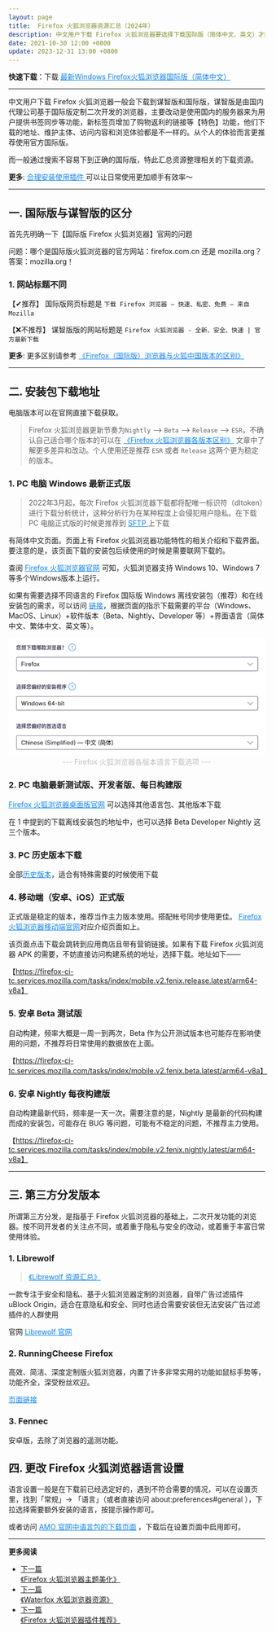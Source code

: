 ```yaml
---
layout: page
title:  Firefox 火狐浏览器资源汇总（2024年）
description: 中文用户下载 Firefox 火狐浏览器要选择下载国际版（简体中文、英文）才能尽量避免广告，精心整理 Firefox 火狐浏览器/ Librewolf 浏览器下载资源，汇总优质官网内容.提供最新最全面的火狐资讯，包括软件更新下载、插件、主题、浏览器教程等。拥有最即时的火狐资讯和技术支持，帮助您掌握火狐的一切信息。立即下载最新的火狐浏览器国际版，享受最佳的网页浏览体验！
date: 2021-10-30 12:00 +0800
update: 2023-12-31 13:00 +0800
---
```


**快速下载**：下载 <a href="https://ypingcn.com/go/out?r=firefox-lastest-zhcn" rel="nofollow" style="color: #0c82ff;"> 最新Windows Firefox火狐浏览器国际版（简体中文） </a>

---

中文用户下载 Firefox 火狐浏览器一般会下载到谋智版和国际版，谋智版是由国内代理公司基于国际版定制二次开发的浏览器，主要改动是使用国内的服务器来为用户提供书签同步等功能，新标签页增加了购物返利的链接等【特色】功能，他们下载的地址、维护主体、访问内容和浏览体验都是不一样的。从个人的体验而言更推荐使用官方国际版。

而一般通过搜索不容易下到正确的国际版，特此汇总资源整理相关的下载资源。

**更多**: <a href="/special/firefox/addons/" style="color: #0c82ff;" target="_blank"> 合理安装使用插件 </a> 可以让日常使用更加顺手有效率～

------

## 一. 国际版与谋智版的区分

首先先明确一下【国际版 Firefox 火狐浏览器】官网的问题

问题：哪个是国际版火狐浏览器的官方网站：firefox.com.cn 还是 mozilla.org？
答案：mozilla.org！

### 1. 网站标题不同

【✔推荐】
国际版网页标题是 ```下载 Firefox 浏览器 — 快速、私密、免费 — 来自 Mozilla```

【❌不推荐】
谋智版版的网站标题是 ```Firefox 火狐浏览器 - 全新、安全、快速 | 官方最新下载```

**更多**: 更多区别请参考 <a href="/special/firefox/edition-faq/" style="color: #0c82ff;" target="_blank"> 《Firefox（国际版）浏览器与火狐中国版本的区别》 </a>

------

## 二. 安装包下载地址

电脑版本可以在官网直接下载获取。

> Firefox 火狐浏览器更新节奏为```Nightly``` --> ```Beta``` --> ```Release``` --> ```ESR```，不确认自己适合哪个版本的可以在 <a href="/special/firefox/version/" style="color: #0c82ff;" target="_blank"> 《Firefox 火狐浏览器各版本区别》</a> 文章中了解更多差异和改动。个人使用还是推荐 ``` ESR ``` 或者 ``` Release ``` 这两个更为稳定的版本。

### 1. PC 电脑 Windows 最新正式版

> 2022年3月起，每次 Firefox 火狐浏览器下载都将配唯一标识符（dltoken）进行下载分析统计，这种分析行为在某种程度上会侵犯用户隐私。在下载 PC 电脑正式版的时候更推荐到  <a href="https://ftp.mozilla.org/pub/firefox/releases/" rel="nofollow" style="color: #0c82ff;"> SFTP  </a>  上下载

有简体中文页面。页面上有 Firefox 火狐浏览器功能特性的相关介绍和下载界面。要注意的是，该页面下载的安装包后续使用的时候是需要联网下载的。

查阅 <a href="https://www.mozilla.org/zh-CN/firefox/new/" rel="nofollow" style="color: #0c82ff;">Firefox 火狐浏览器官网</a> 可知，火狐浏览器支持 Windows 10、Windows 7 等多个Windows版本上运行。

如果有需要选择不同语言的 Firefox 国际版 Windows 离线安装包（推荐）和在线安装包的需求，可以访问 <a href="https://www.mozilla.org/zh-CN/firefox/all/#product-desktop-release" rel="nofollow" style="color: #0c82ff;">链接</a>，根据页面的指示下载需要的平台（Windows、MacOS、Linux）+软件版本（Beta、Nightly、Developer 等）+界面语言（简体中文、繁体中文、英文等）。

<img src="/img/special/firefox/firefox-all-version-download-option.png" style="width:auto;height:auto;max-width:100%;max-height:100%;" alt="Firefox 火狐浏览器各版本语言下载选项">

<center><font color="#bfbfbf"> --- Firefox 火狐浏览器各版本语言下载选项 --- </font></center>

### 2. PC 电脑最新测试版、开发者版、每日构建版

<a href="https://www.mozilla.org/zh-CN/firefox/channel/desktop/" rel="nofollow" style="color: #0c82ff;">Firefox 火狐浏览器桌面版官网</a> 可以选择其他语言包、其他版本下载 

在 1 中提到的下载离线安装包的地址中，也可以选择 Beta Developer Nightly 这三个版本。

### 3. PC 历史版本下载

全部<a href="https://archive.mozilla.org/pub/firefox/releases/" rel="nofollow" style="color: #0c82ff;">历史版本</a>，适合有特殊需要的时候使用下载

### 4. 移动端（安卓、iOS）正式版

正式版是稳定的版本，推荐当作主力版本使用。搭配帐号同步使用更佳。 <a href="https://www.mozilla.org/zh-CN/firefox/browsers/mobile/" rel="nofollow" style="color: #0c82ff;">Firefox 火狐浏览器移动端官网</a>对应介绍页面如上。

该页面点击下载会跳转到应用商店且带有营销链接。如果有下载 Firefox 火狐浏览器 APK 的需要，不妨直接访问构建系统的地址，选择下载。地址如下——

【https://firefox-ci-tc.services.mozilla.com/tasks/index/mobile.v2.fenix.release.latest/arm64-v8a】

### 5. 安卓 Beta 测试版

自动构建，频率大概是一周一到两次，Beta 作为公开测试版本也可能存在影响使用的问题，不推荐将日常使用的数据放在上面。

【https://firefox-ci-tc.services.mozilla.com/tasks/index/mobile.v2.fenix.beta.latest/arm64-v8a】

### 6. 安卓 Nightly 每夜构建版

自动构建最新代码，频率是一天一次。需要注意的是，Nightly 是最新的代码构建而成的安装包，可能存在 BUG 等问题，可能有不稳定的问题，不推荐主力使用。

【https://firefox-ci-tc.services.mozilla.com/tasks/index/mobile.v2.fenix.nightly.latest/arm64-v8a】

------

## 三. 第三方分发版本

所谓第三方分发，是指基于 Firefox 火狐浏览器的基础上，二次开发功能的浏览器。按不同开发者的关注点不同，或着重于隐私与安全的改动，或着重于丰富日常使用体验。

### 1. Librewolf

> <a href="/special/firefox/librewolf/" style="color: #0c82ff;" target="_blank">《Librewolf 资源汇总》</a> 

一款专注于安全和隐私、基于火狐浏览器定制的浏览器，自带广告过滤插件 uBlock Origin，适合在意隐私和安全、同时也适合需要安装但无法安装广告过滤插件的人群使用

官网 <a href="https://librewolf.net/" rel="nofollow" style="color: #0c82ff;">Librewolf 官网</a>

### 2. RunningCheese Firefox

高效、简洁、深度定制版火狐浏览器，内置了许多非常实用的功能如鼠标手势等，功能齐全，深受粉丝欢迎。

<a href="https://www.runningcheese.com/firefox" rel="nofollow" style="color: #0c82ff;">页面链接</a>

### 3. Fennec

安卓版，去除了浏览器的遥测功能。

<a href="https://f-droid.org/en/packages/org.mozilla.fennec_fdroid/" rel="nofollow" style="color: #0c82ff;"></a>

## 四. 更改 Firefox 火狐浏览器语言设置

语言设置一般是在下载前已经选定好的，遇到不符合需要的情况，可以在设置页里，找到「常规」-> 「语言」（或者直接访问 about:preferences#general ），下拉选择需要额外安装的语言，按提示操作即可。

或者访问 <a href="https://addons.mozilla.org/zh-CN/firefox/language-tools/" rel="nofollow" style="color: #0c82ff;"> AMO 官网中语言包的下载页面</a> ，下载后在设置页面中启用即可。

---

**更多阅读**

<div class="row">
    <div class="col-lg-8 col-lg-offset-2
    col-md-10 col-md-offset-1
    post-container">
        <ul class="pager">
            <li class="previous">
                <a href="/special/firefox/theme/" target="_blank" data-toggle="tooltip" data-placement="top"
                    title="《Firefox 火狐浏览器主题美化》">
                    下一篇<br>
                    <span>《Firefox 火狐浏览器主题美化》</span>
                </a>
            </li>
            <li class="now">
                <a href="/special/firefox/waterfox/" target="_blank" data-toggle="tooltip" data-placement="top"
                    title="《Waterfox 水狐浏览器资源》">
                    下一篇<br>
                    <span>《Waterfox 水狐浏览器资源》</span>
                </a>
            </li>
            <li class="next">
                <a href="/special/firefox/addons/" target="_blank" data-toggle="tooltip" data-placement="top"
                    title="《Firefox 火狐浏览器插件推荐》">
                    下一篇<br>
                    <span>《Firefox 火狐浏览器插件推荐》</span>
                </a>
            </li>
        </ul>
    </div>
</div>
